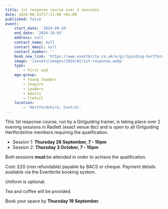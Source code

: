 ```yaml
---
title: 1st response course over 2 sessions
date: 2024-08-31T17:11:00 +01:00
published: false
event:
    start_date: '2024-09-26'
    end_date: '2024-10-03'
    address: null
    contact_name: null
    contact_email: null
    contact_number: ''
    book_now_link: 'https://www.eventbrite.co.uk/e/girlguiding-hertfordshire-1st-response-course-2-x-3-hour-sessions-tickets-1002218260797'
    image: '/assets/images/2024/02/1st-response.webp'
    type:
        - First aid
    age-group:
        - Young leaders
        - Inspire
        - Leaders
        - Adults
        - Trefoil
    location:
        - 'Hertfordshire, Central'
---
```

This 1st response course, run by a Girlguiding trainer, is taking place over 2 evening sessions in Radlett (exact venue tbc) and is open to all Girlguiding Hertfordshire members requiring the qualification.

- Session 1: **Thursday 26 September, 7 - 10pm**
- Session 2: **Thursday 3 October,  7 - 10pm**  

Both sessions **must** be attended in order to achieve the qualification.

Cost: £20 (non refundable) payable by BACS or cheque. Payment details available via the Eventbrite booking system.  

Uniform is optional.

Tea and coffee will be provided.

Book your space by **Thursday 19 September.**
